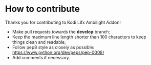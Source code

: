 # How to contribute

Thanks you for contributing to Kodi Lifx Ambilight Addon!

* Make pull requests towards the **develop** branch;
* Keep the maximum line length shorter than 100 characters to keep things clean and readable;
* Follow pep8 style as closely as possible: https://www.python.org/dev/peps/pep-0008/
* Add comments if necessary.
